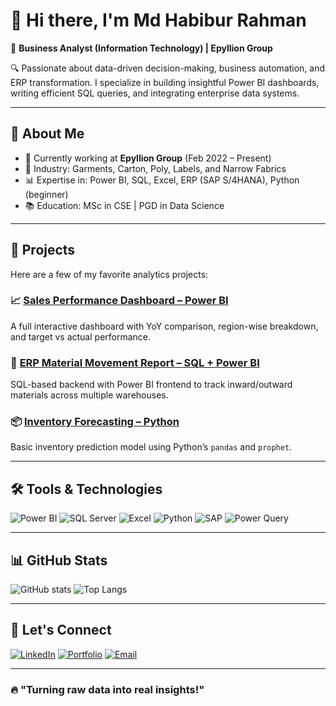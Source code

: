 # 👋 Hi there, I'm Md Habibur Rahman

🎯 **Business Analyst (Information Technology) | Epyllion Group**

🔍 Passionate about data-driven decision-making, business automation, and ERP transformation. I specialize in building insightful Power BI dashboards, writing efficient SQL queries, and integrating enterprise data systems.

---

## 🧠 About Me

- 💼 Currently working at **Epyllion Group** (Feb 2022 – Present)
- 🏢 Industry: Garments, Carton, Poly, Labels, and Narrow Fabrics
- 📊 Expertise in: Power BI, SQL, Excel, ERP (SAP S/4HANA), Python (beginner)
- 📚 Education: MSc in CSE | PGD in Data Science

---

## 🚀 Projects

Here are a few of my favorite analytics projects:

### 📈 [Sales Performance Dashboard – Power BI](https://github.com/HRSobuj25/Sales-Performance-Dashboard)
A full interactive dashboard with YoY comparison, region-wise breakdown, and target vs actual performance.

### 🧾 [ERP Material Movement Report – SQL + Power BI](https://github.com/HRSobuj25/ERP-Material-Movement)
SQL-based backend with Power BI frontend to track inward/outward materials across multiple warehouses.

### 📦 [Inventory Forecasting – Python](https://github.com/HRSobuj25/Inventory-Forecasting)
Basic inventory prediction model using Python’s `pandas` and `prophet`.

---

## 🛠️ Tools & Technologies

![Power BI](https://img.shields.io/badge/-PowerBI-F2C811?style=flat&logo=powerbi&logoColor=black)
![SQL Server](https://img.shields.io/badge/-SQL%20Server-CC2927?style=flat&logo=microsoftsqlserver&logoColor=white)
![Excel](https://img.shields.io/badge/-Excel-217346?style=flat&logo=microsoftexcel&logoColor=white)
![Python](https://img.shields.io/badge/-Python-3776AB?style=flat&logo=python&logoColor=white)
![SAP](https://img.shields.io/badge/-SAP-0FAAFF?style=flat&logo=sap&logoColor=white)
![Power Query](https://img.shields.io/badge/-Power%20Query-darkgreen?style=flat)

---

## 📊 GitHub Stats

![GitHub stats](https://github-readme-stats.vercel.app/api?username=HRSobuj25&show_icons=true&theme=radical)
![Top Langs](https://github-readme-stats.vercel.app/api/top-langs/?username=HRSobuj25&layout=compact&theme=radical)

---

## 🔗 Let's Connect

[![LinkedIn](https://img.shields.io/badge/-LinkedIn-0077B5?style=flat&logo=linkedin&logoColor=white)](https://www.linkedin.com/in/hr-sobuj/)
[![Portfolio](https://img.shields.io/badge/-Portfolio-black?style=flat&logo=github&logoColor=white)](https://www.allexamplesite.com)
[![Email](https://img.shields.io/badge/-Email-D14836?style=flat&logo=gmail&logoColor=white)](mailto:hr.sobuj@gmail.com)

---

### 🔥 "Turning raw data into real insights!"
